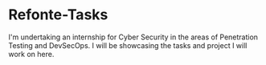 # Refonte-Tasks
I'm undertaking an internship for Cyber Security in the areas of Penetration Testing and DevSecOps.
I will be showcasing the tasks and project I will work on here.
